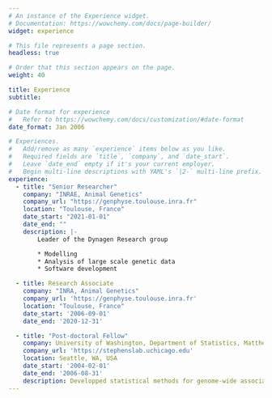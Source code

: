 ```yaml
---
# An instance of the Experience widget.
# Documentation: https://wowchemy.com/docs/page-builder/
widget: experience

# This file represents a page section.
headless: true

# Order that this section appears on the page.
weight: 40

title: Experience
subtitle:

# Date format for experience
#   Refer to https://wowchemy.com/docs/customization/#date-format
date_format: Jan 2006

# Experiences.
#   Add/remove as many `experience` items below as you like.
#   Required fields are `title`, `company`, and `date_start`.
#   Leave `date_end` empty if it's your current employer.
#   Begin multi-line descriptions with YAML's `|2-` multi-line prefix.
experience:
  - title: "Senior Researcher"
    company: "INRAE, Animal Genetics"
    company_url: "https://genphyse.toulouse.inra.fr"
    location: "Toulouse, France"
    date_start: "2021-01-01"
    date_end: ""
    description: |-
        Leader of the Dynagen Research group

        * Modelling
        * Analysis of large scale genetic data
        * Software development

  - title: Research Associate
    company: "INRA, Animal Genetics"
    company_url: 'https://genphyse.toulouse.inra.fr'
    location: "Toulouse, France"
    date_start: '2006-09-01'
    date_end: '2020-12-31'

  - title: "Post-doctoral Fellow"
    company: University of Washington, Department of Statistics, Matthew Stephens Lab
    company_url: 'https://stephenslab.uchicago.edu'
    location: Seattle, WA, USA
    date_start: '2004-02-01'
    date_end: '2006-08-31'
    description: Developped statistical methods for genome-wide association studies based on genotype imputation
---
```

